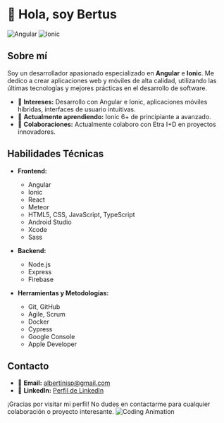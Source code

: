 # 👋 Hola, soy Bertus

![Angular](https://img.shields.io/badge/Angular-DD0031?logo=angular&logoColor=white&style=for-the-badge)
![Ionic](https://img.shields.io/badge/Ionic-3880FF?logo=ionic&logoColor=white&style=for-the-badge)

## Sobre mí

Soy un desarrollador apasionado especializado en **Angular** e **Ionic**. Me dedico a crear aplicaciones web y móviles de alta calidad, utilizando las últimas tecnologías y mejores prácticas en el desarrollo de software.

- 👀 **Intereses:** Desarrollo con Angular e Ionic, aplicaciones móviles híbridas, interfaces de usuario intuitivas.
- 🌱 **Actualmente aprendiendo:** Ionic 6+ de principiante a avanzado.
- 💼 **Colaboraciones:** Actualmente colaboro con Etra I+D en proyectos innovadores.

## Habilidades Técnicas

- **Frontend:**
  - Angular
  - Ionic
  - React
  - Meteor
  - HTML5, CSS, JavaScript, TypeScript
  - Android Studio
  - Xcode
  - Sass

- **Backend:**
  - Node.js
  - Express
  - Firebase

- **Herramientas y Metodologías:**
  - Git, GitHub
  - Agile, Scrum
  - Docker
  - Cypress
  - Google Console
  - Apple Developer

## Contacto

- 📧 **Email:** albertinisp@gmail.com
- 💼 **LinkedIn:** [Perfil de LinkedIn]([https://www.linkedin.com/in/bertus](https://www.linkedin.com/in/alberto-sanchez-full-stack/))

¡Gracias por visitar mi perfil! No dudes en contactarme para cualquier colaboración o proyecto interesante.
![Coding Animation](https://media.giphy.com/media/13HgwGsXF0aiGY/giphy.gif)


<!---
Bertus8/Bertus8 es un ✨ repositorio especial ✨ porque su `README.md` (este archivo) aparece en tu perfil de GitHub.
Puedes hacer clic en el enlace de Vista Previa para ver los cambios.
--->
